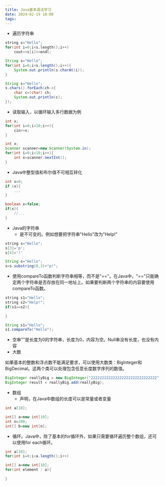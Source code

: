 ```yaml
---
title: Java基本语法学习
date: 2024-02-19 18:08 
tags:
---
```

<head>
  <meta name="referrer" content="no-referrer" />
</head>

- 遍历字符串
```cpp
string s="Hello";
for(int i=0;i<s.length();i++)
    cout<<s[i]<<endl;
```
```java
String s="Hello";
for(int i=0;i<s.length();i++){
    System.out.println(s.charAt(i));
}
```
```java
String s="Hello";
s.chars().forEach(ch->{
    char c=(char) ch;
    System.out.println(c);
});
```

- 读取输入，以循环输入多行数据为例
```cpp
int x;
for(int i=0;i<10;i++){
    cin>>x;
}
```
```java
int x;
Scanner scanner=new Scanner(System.in);
for(int i=0;i<10;i++){
    int x=scanner.nextInt();
}
```

- Java中整型值和布尔值不可相互转化
```cpp
int x=0;
if (x){
	...
}
```
```java
boolean x=false;
if(x){
    //...
}
```

- Java的字符串
   - 是不可变的。例如想要把字符串"Hello"改为"Help!"
```cpp
string s="Hello";
s[3]='p';
s[4]='!'
```
```java
String s="Hello";
s=s.substring(0,3)+"p!";
```

   - 使用compareTo函数判断字符串相等，而不是"=="。在Java中，"=="只能确定两个字符串是否存放在同一地址上。如果要判断两个字符串的内容要使用compareTo函数。
```cpp
string s1="Hello";
string s2="Help!";
if(s1==s2){
	
}
```
```java
String s1="Hello";
s1.compareTo("Hello");
```

   - 空串""是长度为0的字符串，长度为0，内容为空。Null串没有长度，也没有内容
- 大数

如果基本的整数和浮点数不能满足要求，可以使用大数类：BigInteger和BigDecimal。这两个类可以处理包含任意长度数字序列的数值。
```java
BigInteger reallyBig = new BigInteger("222222222222222222222222222222");
BigInteger result = reallyBig.add(reallyBig);
```

- 数组
   - 声明，在Java中数组的长度可以是常量或者变量
```cpp
int a[10];
```
```java
int[] a=new int[10];
int n=200;
int[] b=new int[n];
```

- 循环。Java中，除了基本的for循环外，如果只需要循环遍历整个数组，还可以使用for each循环。
```java
int a[10];
for(int i=0;i<a.length();i++)
```
```java
int[] a=new int[10];
for(int element : a){
    
}
```
